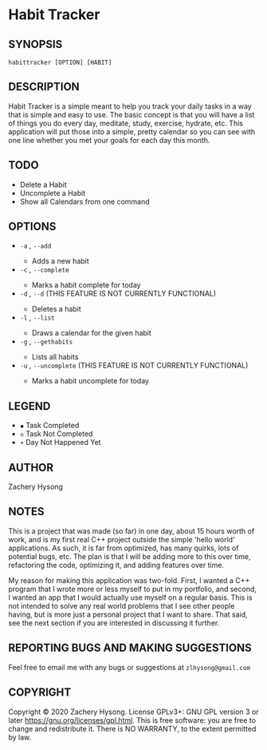 # Habit Tracker

## SYNOPSIS

`habittracker [OPTION] [HABIT]`

## DESCRIPTION

Habit Tracker is a simple meant to help you track your daily tasks in a way that is simple and easy to use. 
The basic concept is that you will have a list of things you do every day, meditate, study, exercise, hydrate, etc. This application will put those into a simple, pretty calendar so you can see with one line whether you met your goals for each day this month.

## TODO

- Delete a Habit
- Uncomplete a Habit
- Show all Calendars from one command

## OPTIONS

- `-a` <habitname>, `--add`
  - Adds a new habit
- `-c` <habitname>, `--complete`
  - Marks a habit complete for today
- `-d` <habitname>, `--d` (THIS FEATURE IS NOT CURRENTLY FUNCTIONAL)
  - Deletes a habit
- `-l` <habitname>, `--list`
  - Draws a calendar for the given habit
- `-g` <habitname>, `--gethabits`
  - Lists all habits
- `-u` <habitname>, `--uncomplete` (THIS FEATURE IS NOT CURRENTLY FUNCTIONAL)
  - Marks a habit uncomplete for today

## LEGEND

- `◆` Task Completed
- `◇` Task Not Completed
- `∙` Day Not Happened Yet

## AUTHOR

Zachery Hysong

## NOTES

This is a project that was made (so far) in one day, about 15 hours worth of work, and is my first real C++ project outside
the simple 'hello world' applications. As such, it is far from optimized, has many quirks, lots of potential bugs, etc.
The plan is that I will be adding more to this over time, refactoring the code, optimizing it, and adding features over time.

My reason for making this application was two-fold. First, I wanted a C++ program that I wrote more or less myself to put in
my portfolio, and second, I wanted an app that I would actually use myself on a regular basis. This is not intended to solve
any real world problems that I see other people having, but is more just a personal project that I want to share.
That said, see the next section if you are interested in discussing it further.

## REPORTING BUGS AND MAKING SUGGESTIONS

Feel free to email me with any bugs or suggestions at `zlhysong@gmail.com`

## COPYRIGHT

Copyright © 2020 Zachery Hysong. License GPLv3+: GNU GPL version 3 or later <https://gnu.org/licenses/gpl.html>.
This is free software: you are free to change and redistribute it.  There is NO WARRANTY, to the extent permitted by law.
